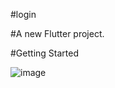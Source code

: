 #login

#A new Flutter project.

#Getting Started

![image](https://user-images.githubusercontent.com/97079975/199065461-afddecbe-5a8f-45e1-b513-db4ff45e0e4b.png)
